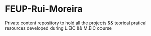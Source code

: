 # FEUP-Rui-Moreira
Private content repository to hold all the projects &amp;&amp; teorical pratical resources developed during L.EIC &amp;&amp; M.EIC course
